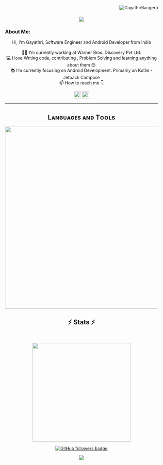 <img align="right" src="https://visitor-badge.laobi.icu/badge?page_id=GayathriBangera.GayathriBangera" alt="GayathriBangera">    
<!-- [![Typing SVG](https://readme-typing-svg.herokuapp.com?center=true&lines=This+is+GayathriBangera;Nice+to+meet+you+%F0%9F%91%8B)](https://git.io/typing-svg)       -->

<h1 align="center">
  <a href="https://git.io/typing-svg">
    <img src="https://readme-typing-svg.herokuapp.com/?lines=This+is+Gayathri+Bangera;Nice+to+meet+you+%F0%9F%91%8B&center=true&size=28">
  </a>
</h1>
   
### About Me:
<p align="center">
  Hi, I'm Gayathri, Software Engineer and Android Developer from India
  <br>
  <br>
  👨‍🎓 I'm currently working at Warner Bros. Discovery Pvt Ltd.
  <br>
  💻 I love Writing code, contributing , Problem Solving and learning anything about them 😊
  <br>
  📚 I’m currently focusing on Android Development. Primarily on Kotlin - Jetpack Compose
  <br>
  📫 How to reach me 👇
</p>
<p align="center"> <a href="https://www.linkedin.com/in/Gayathri-Bangera-928388122/"><img src="https://img.shields.io/badge/linkedin-%230077B5.svg?&style=for-the-badge&logo=linkedin&logoColor=white" height=23></a> <a href="mailto:gayathrivbangera@gmail.com"><img src="https://img.shields.io/badge/Gmail-D14836?style=for-the-badge&logo=gmail&logoColor=white" height=23></a>
  <!--  <a href="http://wa.me//201010147580"><img src="https://img.shields.io/badge/WhatsApp-25D366?style=for-the-badge&logo=whatsapp&logoColor=white" height=23></a> --> 
<!--    <a href="https://x.com/GayathriXBangera"><img src="https://img.shields.io/badge/Twitter-222222?style=for-the-badge&logo=twitter&logoColor=white" height=23></a> -->
<!--   <a href="https://github.com/GayathriBangera/"><img src="https://img.shields.io/badge/GitHub-100000?style=for-the-badge&logo=github&logoColor=white" height=23></a> -->
 <!--  <a href="https://www.youtube.com/watch?v=p0uAJ6Eu4Rs"><img src="https://img.shields.io/badge/YouTube-FF0000?style=for-the-badge&logo=youtube&logoColor=white" height=23></a> -->
<!--   <a href="https://t.me/GayathriBangera/"><img src="https://img.shields.io/badge/Telegram-2CA5E0?style=for-the-badge&logo=telegram&logoColor=white" height=23></a></p> -->
<hr>


<!--Languages and Tools Section-->       
<h2 align="center">Lᴀɴɢᴜᴀɢᴇs ᴀɴᴅ Tᴏᴏʟs</h2> 
<p align="center">
<img width="600px"  src="https://skillicons.dev/icons?i=kotlin,react,mysql,firebase,mongo,sqlite,html,css,js,cpp,md,git,vscode,androidstudio,postman,linux,compose&perline=12"  />
</p>



<h2 align="center">⚡ Stats ⚡</h2>
<br>



<p align="center">
<a href="https://github.com/GayathriBangera/">
      <img width=325  src="https://github-readme-stats.vercel.app/api/top-langs/?username=GayathriBangera&size_weight=0.2&count_weight=0.5&title_color=61dafb&text_color=ffffff&icon_color=61dafb&bg_color=20232a&langs_count=8&layout=compact&border_color=61dafb&hide_border=true" />
 </a>
</p>


<!--
<p  align="center">
<img src="https://visitor-badge.laobi.icu/badge?page_id=GayathriBangera/GayathriBangera" alt="GayathriBangera"/>       
</p>
-->
<p align="center">
  <a href="https://www.github.com/GayathriBangera" target="_blank" rel="noreferrer"><img src="https://img.shields.io/github/followers/GayathriBangera?logo=github&style=for-the-badge&color=282b2f&labelColor=0d1117" alt="GitHub followers badge" /></a>
</p>
<!--Footer--> 
<p align="center">
  <img src="https://capsule-render.vercel.app/api?type=waving&color=timeGradient&height=65&section=footer"/>
</p>
